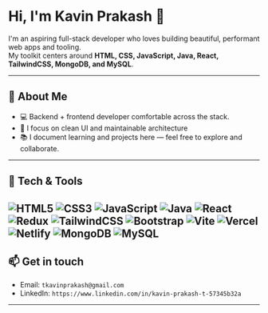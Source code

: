 # Hi, I'm Kavin Prakash 👋

I'm an aspiring full-stack developer who loves building beautiful, performant web apps and tooling.  
My toolkit centers around **HTML, CSS, JavaScript, Java, React, TailwindCSS, MongoDB, and MySQL**.

---

## 🔭 About Me
- 💻 Backend + frontend developer comfortable across the stack.
- 🎯 I focus on clean UI and  maintainable architecture
- 📚 I document learning and projects here — feel free to explore and collaborate.

---

## 🔧 Tech & Tools

![HTML5](https://img.shields.io/badge/HTML5-%23E34F26.svg?logo=html5&logoColor=white)
![CSS3](https://img.shields.io/badge/CSS3-%231572B6.svg?logo=css3&logoColor=white)
![JavaScript](https://img.shields.io/badge/JavaScript-%23F7DF1E.svg?logo=javascript&logoColor=black)
![Java](https://img.shields.io/badge/Java-%23007396.svg?logo=java&logoColor=white)
![React](https://img.shields.io/badge/React-%2320232a.svg?logo=react&logoColor=%2361DAFB)
![Redux](https://img.shields.io/badge/Redux-%23593d88.svg?logo=redux&logoColor=white)
![TailwindCSS](https://img.shields.io/badge/TailwindCSS-%2338B2AC.svg?logo=tailwindcss&logoColor=white)
![Bootstrap](https://img.shields.io/badge/Bootstrap-%237952B3.svg?logo=bootstrap&logoColor=white)
![Vite](https://img.shields.io/badge/Vite-%23646CFF.svg?logo=vite&logoColor=white)
![Vercel](https://img.shields.io/badge/Vercel-%23000000.svg?logo=vercel&logoColor=white)
![Netlify](https://img.shields.io/badge/Netlify-%2300C7B7.svg?logo=netlify&logoColor=white)
![MongoDB](https://img.shields.io/badge/MongoDB-%2347A248.svg?logo=mongodb&logoColor=white)
![MySQL](https://img.shields.io/badge/MySQL-%23007ACC.svg?logo=mysql&logoColor=white)
---

## 📫 Get in touch
- Email: `tkavinprakash@gmail.com`
- LinkedIn: `https://www.linkedin.com/in/kavin-prakash-t-57345b32a`

---
